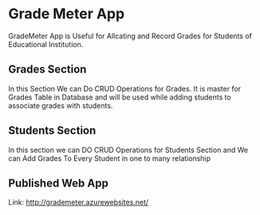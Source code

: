 # Grade Meter App
GradeMeter App is Useful for Allcating and Record Grades for Students of Educational Institution.

## Grades Section
In this Section We can Do CRUD Operations for Grades. It is master for Grades Table in Database and will be used while adding students to associate grades with students.

## Students Section
In this section we can DO CRUD Operations for Students Section and We can Add Grades To Every Student in one to many relationship

## Published Web App
Link: http://grademeter.azurewebsites.net/
